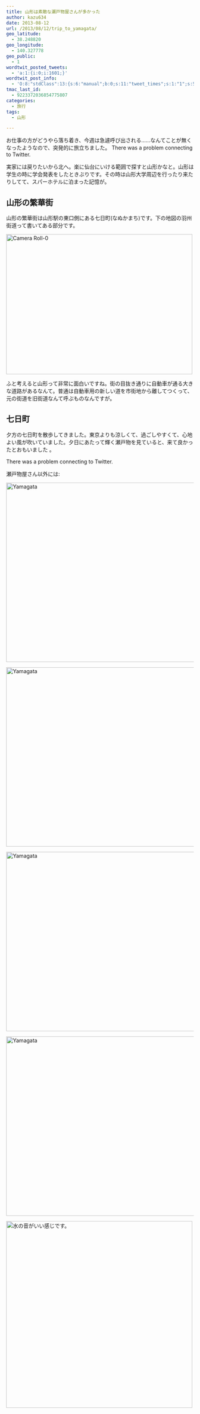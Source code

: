 ```yaml
---
title: 山形は素敵な瀬戸物屋さんが多かった
author: kazu634
date: 2013-08-12
url: /2013/08/12/trip_to_yamagata/
geo_latitude:
  - 38.248820
geo_longitude:
  - 140.327778
geo_public:
  - 1
wordtwit_posted_tweets:
  - 'a:1:{i:0;i:1601;}'
wordtwit_post_info:
  - 'O:8:"stdClass":13:{s:6:"manual";b:0;s:11:"tweet_times";s:1:"1";s:5:"delay";s:1:"0";s:7:"enabled";s:1:"1";s:10:"separation";i:60;s:7:"version";s:3:"3.0";s:14:"tweet_template";b:0;s:6:"status";i:2;s:6:"result";a:0:{}s:13:"tweet_counter";i:2;s:13:"tweet_log_ids";a:1:{i:0;i:1601;}s:9:"hash_tags";a:0:{}s:8:"accounts";a:1:{i:0;s:7:"kazu634";}}'
tmac_last_id:
  - 9223372036854775807
categories:
  - 旅行
tags:
  - 山形

---
```

お仕事の方がどうやら落ち着き、今週は急遽呼び出される……なんてことが無くなったようなので、突発的に旅立ちました。 There was a problem connecting to Twitter. 

実家には戻りたいから北へ。楽に仙台にいける範囲で探すと山形かなと。山形は学生の時に学会発表をしたときぶりです。その時は山形大学周辺を行ったり来たりしてて、スパーホテルに泊まった記憶が。

## 山形の繁華街

山形の繁華街は山形駅の東口側にある七日町(なぬかまち)です。下の地図の羽州街道って書いてある部分です。

<a href="http://flic.kr/p/fsVSzW" onclick="__gaTracker('send', 'event', 'outbound-article', 'http://flic.kr/p/fsVSzW', '');" title="Camera Roll-0 by -kazu634-"><img class="aligncenter" src="http://farm4.staticflickr.com/3671/9493734752_4264d78c5f.jpg" alt="Camera Roll-0" width="500" height="375" /></a>

ふと考えると山形って非常に面白いですね。街の目抜き通りに自動車が通る大きな道路があるなんて。普通は自動車用の新しい道を市街地から離してつくって、元の街道を旧街道なんて呼ぶものなんですが。

## 七日町

夕方の七日町を散歩してきました。東京よりも涼しくて、過ごしやすくて、心地よい風が吹いていました。夕日にあたって輝く瀬戸物を見ていると、来て良かったとおもいました 。

There was a problem connecting to Twitter.

瀬戸物屋さん以外には:

<a href="http://www.flickr.com/photos/42332031@N02/9522748670/" onclick="__gaTracker('send', 'event', 'outbound-article', 'http://www.flickr.com/photos/42332031@N02/9522748670/', '');" title="Yamagata by kazu634, on Flickr"><img class="aligncenter" src="http://farm6.staticflickr.com/5543/9522748670_d636d3ed22_z.jpg" alt="Yamagata" width="640" height="480" /></a>

<a href="http://www.flickr.com/photos/42332031@N02/9519961687/" onclick="__gaTracker('send', 'event', 'outbound-article', 'http://www.flickr.com/photos/42332031@N02/9519961687/', '');" title="Yamagata by kazu634, on Flickr"><img class="alignnone" src="http://farm4.staticflickr.com/3770/9519961687_1d988fbd92_z.jpg" alt="Yamagata" width="640" height="480" /></a>

<a href="http://www.flickr.com/photos/42332031@N02/9522752590/" onclick="__gaTracker('send', 'event', 'outbound-article', 'http://www.flickr.com/photos/42332031@N02/9522752590/', '');" title="Yamagata by kazu634, on Flickr"><img class="aligncenter" src="http://farm8.staticflickr.com/7415/9522752590_8d1bb7c6d3_z.jpg" alt="Yamagata" width="640" height="480" /></a>

<a href="http://www.flickr.com/photos/42332031@N02/9519965159/" onclick="__gaTracker('send', 'event', 'outbound-article', 'http://www.flickr.com/photos/42332031@N02/9519965159/', '');" title="Yamagata by kazu634, on Flickr"><img class="aligncenter" src="http://farm6.staticflickr.com/5340/9519965159_c5f93286a4_z.jpg" alt="Yamagata" width="640" height="480" /></a>

<a href="http://flic.kr/p/fsGwBB" onclick="__gaTracker('send', 'event', 'outbound-article', 'http://flic.kr/p/fsGwBB', '');" title="水の音がいい感じです。 by -kazu634-"><img class="aligncenter" src="http://farm4.staticflickr.com/3677/9491131113_07ffae6c9a.jpg" alt="水の音がいい感じです。" width="500" height="500" /></a>